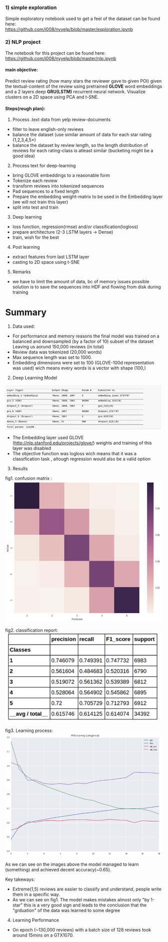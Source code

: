 
#  

### 1) simple exploration

Simple exploratory notebook used to get a feel of the dataset
can be found here:  
https://github.com/i008/nyyelp/blob/master/exploration.ipynb

### 2) NLP project 

The notebook for this project can be found here:  
https://github.com/i008/nyyelp/blob/master/nlp.ipynb


#### main objective:
Predict review rating (how many stars the reviewer gave to given POI) given the textual-content of the review using pretrained **GLOVE** word embeddings and a 2 layers deep **GRU(LSTM)** recurrent neural network. Visualize clusters on a 2D space using PCA and t-SNE.

#### Steps(rough plan):

1) Process .text data from yelp review-documents
- filter to leave english-only reviews
- balance the dataset (use similar amount of data for each star rating (1,2,3,4,5*)
- balance the dataset by review length, so the length distribution of reviews for each rating-class is atleast similar (bucketing might be a good idea)

2) Process text for deep-learning
- bring  GLOVE embeddings to a reasonable form
- Tokenize each review 
- transform reviews into tokenized sequences
- Pad sequences to a fixed length
- Prepare the embedding weight-matrix to be used in the Embedding layer (we will not train this layer)
- split into test and train


3) Deep learning
- loss function, regression(rmse) and/or classification(logloss)
- prepare architecture (2-3 LSTM layers -> Dense)
- train, wish for the best

4) Post learning
- extract features from last LSTM layer
- casting to 2D space using t-SNE

5) Remarks
- we have to limit the amount of data, bc of memory issues possible solution is to save the sequences into HDF and flowing from disk during training

# Summary

1) Data used:  
- For performance and memory reasons the final model was trained on a balanced and downsampled (by a factor of 10) subset of the dataset Leaving us aorund 150,000 reviews (in total)
- Review data was tokenized (20,000 words)
- Max sequence length was set to 1000.
- Embedding dimensions were set to 100 (GLOVE-100d representation was used) wich means every words is a vector with shape (100,)


2) Deep Learning Model  
<img src="ims/model.png" width="500">

- The Embedding layer used GLOVE (http://nlp.stanford.edu/projects/glove/) weights and training of this layer was disabled
- The objective function was logloss wich means that it was a classification task , altough regression would also  be a valid option

3) Results 
 
fig1. confusion matrix :    
<img src="ims/cat_confusion_matrix.png" width="500">

fig2. classification report:   
<img src="ims/classification_report.png" width="500">

fig3. Learning process:  
<img src="ims/cat_training.png" width="500">

As we can see on the images above the model managed to learn (something) and achieved decent accuracy(~0.65).
   
Key takeways: 
 - Extreme(1,5) reviews are easier to classify and understand, people write them in a specific way.
 - As we can see on fig1. The model makes mistakes almost only "by 1-star" this is a very good sign and leads to the conclusion that the "grduation" of the data was learned to some degree
 

4) Learning Performance
- On epoch (~130,000 reviews) with a batch size of 128 reviews took around 15mins on  a GTX1070.


 











